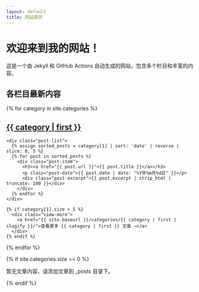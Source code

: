 ```yaml
---
layout: default
title: 网站首页
---
```


# 欢迎来到我的网站！

这是一个由 Jekyll 和 GitHub Actions 自动生成的网站，包含多个栏目和丰富的内容。

## 各栏目最新内容

{% for category in site.categories %}
  <section class="category-latest">
    <h2><a href="{{ site.baseurl }}/categories/{{ category | first | slugify }}/">{{ category | first }}</a></h2>
    
    <div class="post-list">
      {% assign sorted_posts = category[1] | sort: 'date' | reverse | slice: 0, 5 %}
      {% for post in sorted_posts %}
        <div class="post-item">
          <h3><a href="{{ post.url }}">{{ post.title }}</a></h3>
          <p class="post-date">{{ post.date | date: "%Y年%m月%d日" }}</p>
          <div class="post-excerpt">{{ post.excerpt | strip_html | truncate: 100 }}</div>
        </div>
      {% endfor %}
    </div>
    
    {% if category[1].size > 5 %}
      <div class="view-more">
        <a href="{{ site.baseurl }}/categories/{{ category | first | slugify }}/">查看更多 {{ category | first }} 文章 →</a>
      </div>
    {% endif %}
  </section>
{% endfor %}

{% if site.categories.size == 0 %}
  <p>暂无文章内容，请添加文章到 _posts 目录下。</p>
{% endif %}